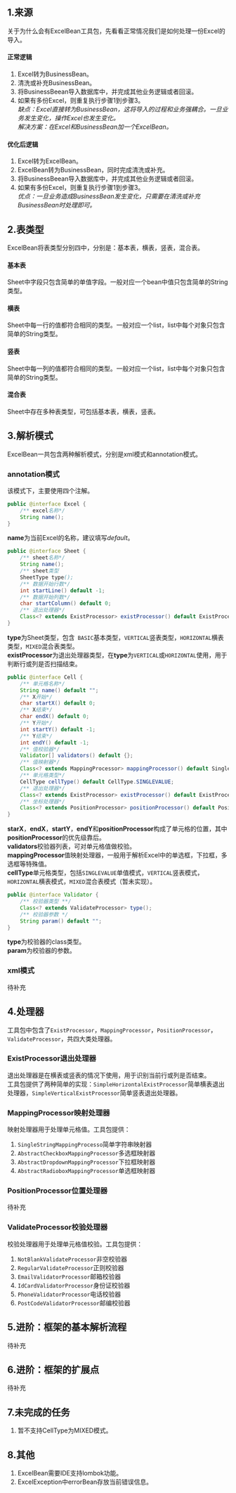 ## 1.来源
关于为什么会有ExcelBean工具包，先看看正常情况我们是如何处理一份Excel的导入。<br>
#### 正常逻辑
1. Excel转为BusinessBean。
2. 清洗或补充BusinessBean。
3. 将BusinessBeean导入数据库中，并完成其他业务逻辑或者回滚。
4. 如果有多份Excel，则重复执行步骤1到步骤3。<br>
*缺点：Excel直接转为BusinessBean，这将导入的过程和业务强耦合。一旦业务发生变化，操作Excel也发生变化。*<br>
*解决方案：在Excel和BusinessBean加一个ExcelBean。*
#### 优化后逻辑
1. Excel转为ExcelBean。
2. ExcelBean转为BusinessBean，同时完成清洗或补充。
3. 将BusinessBeean导入数据库中，并完成其他业务逻辑或者回滚。
4. 如果有多份Excel，则重复执行步骤1到步骤3。<br>
*优点：一旦业务造成BusinessBean发生变化，只需要在清洗或补充BusinessBean时处理即可。*
## 2.表类型
ExcelBean将表类型分别四中，分别是：基本表，横表，竖表，混合表。
#### 基本表
Sheet中字段只包含简单的单值字段。一般对应一个bean中值只包含简单的String类型。
#### 横表
Sheet中每一行的值都符合相同的类型。一般对应一个list，list中每个对象只包含简单的String类型。
#### 竖表
Sheet中每一列的值都符合相同的类型。一般对应一个list，list中每个对象只包含简单的String类型。
#### 混合表
Sheet中存在多种表类型，可包括基本表，横表，竖表。
## 3.解析模式
ExcelBean一共包含两种解析模式，分别是xml模式和annotation模式。
### annotation模式
该模式下，主要使用四个注解。
```java
public @interface Excel {
	/** excel名称*/
	String name();
}
```
**name**为当前Excel的名称，建议填写*default*。
```java
public @interface Sheet {
	/** sheet名称*/
	String name();
	/** sheet类型
	SheetType type();
	/** 数据开始行数*/
	int startLine() default -1;
	/** 数据开始列数*/
	char startColumn() default 0;
	/** 退出处理器*/
	Class<? extends ExistProcessor> existProcessor() default ExistProcessor.class;
}
```
**type**为Sheet类型，包含``` BASIC```基本类型，```VERTICAL```竖表类型，```HORIZONTAL```横表类型，```MIXED```混合表类型。<br>
**existProcessor**为退出处理器类型，在**type**为```VERTICAL```或```HORIZONTAL```使用，用于判断行或列是否扫描结束。
```java
public @interface Cell {
	/** 单元格名称*/
	String name() default "";
	/** X开始*/
	char startX() default 0;
	/** X结束*/
	char endX() default 0;
	/** Y开始*/
	int startY() default -1;
	/** Y结束*/
	int endY() default -1;
	/** 值校验器*/
	Validator[] validators() default {};
	/** 值映射器*/
	Class<? extends MappingProcessor> mappingProcessor() default SingleStringMappingProcessor.class;
	/** 单元格类型*/
	CellType cellType() default CellType.SINGLEVALUE;
	/** 退出处理器*/
	Class<? extends ExistProcessor> existProcessor() default ExistProcessor.class;
	/** 坐标处理器*/
	Class<? extends PositionProcessor> positionProcessor() default PositionProcessor.class;
}
```
**starX**，**endX**，**startY**，**endY**和**positionProcessor**构成了单元格的位置，其中**positionProcessor**的优先级靠后。<br>
**validators**校验器列表，可对单元格值做校验。<br>
**mappingProcessor**值映射处理器，一般用于解析Excel中的单选框，下拉框，多选框等特殊值。<br>
**cellType**单元格类型，包括```SINGLEVALUE```单值模式，```VERTICAL```竖表模式，```HORIZONTAL```横表模式，```MIXED```混合表模式（暂未实现）。
```java
public @interface Validator {
	/** 校验器类型 **/
	Class<? extends ValidateProcessor> type();
	/** 校验器参数 */
	String param() default "";
}
```
**type**为校验器的class类型。<br>
**param**为校验器的参数。
### xml模式
待补充
## 4.处理器
工具包中包含了```ExistProcessor```，```MappingProcessor```，```PositionProcessor```，```ValidateProcessor```，共四大类处理器。
### ExistProcessor退出处理器
退出处理器是在横表或竖表的情况下使用，用于识别当前行或列是否结束。<br>
工具包提供了两种简单的实现：```SimpleHorizontalExistProcessor```简单横表退出处理器，```SimpleVerticalExistProcessor```简单竖表退出处理器。
### MappingProcessor映射处理器
映射处理器用于处理单元格值。工具包提供：<br>
1. ```SingleStringMappingProcesso```简单字符串映射器
2. ```AbstractCheckboxMappingProcessor```多选框映射器
3. ```AbstractDropdownMappingProcessor```下拉框映射器
4. ```AbstractRadioboxMappingProcessor```单选框映射器
### PositionProcessor位置处理器
待补充
### ValidateProcessor校验处理器
校验处理器用于处理单元格值校验。工具包提供：<br>
1. ```NotBlankValidateProcessor```非空校验器
2. ```RegularValidateProcessor```正则校验器
3. ```EmailValidatorProcessor```邮箱校验器
4. ```IdCardValidatorProcessor```身份证校验器
5. ```PhoneValidatorProcessor```电话校验器
6. ```PostCodeValidatorProcessor```邮编校验器
## 5.进阶：框架的基本解析流程
待补充
## 6.进阶：框架的扩展点
待补充
## 7.未完成的任务
1. 暂不支持CellType为MIXED模式。
## 8.其他
1. ExcelBean需要IDE支持lombok功能。
2. ExcelException中errorBean存放当前错误信息。